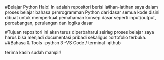#Belajar Python 
Halo! Ini adalah repositori berisi latihan-latihan saya dalam proses belajar bahasa pemrogramman Python dari dasar
semua kode disini dibuat untuk memperkuat pemahaman konsep dasar seperti input/output, percabangan, perulangan dan logika dasar

#Tujuan
repositori ini akan terus diperbaharui seiring proses belajar saya
harus bisa menjadi documentasi pribadi sekaligus portofolio terbuka.
##Bahasa & Tools
-python 3
-VS Code / terminal
-github

terima kasih sudah mampir!
